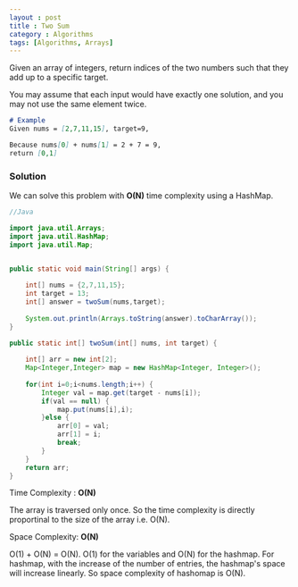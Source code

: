 ```yaml
---
layout : post
title : Two Sum
category : Algorithms
tags: [Algorithms, Arrays]
---
```


Given an array of integers, return indices of the two numbers such that they add up to a specific target.

You may assume that each input would have exactly one solution, and you may not use the same element twice.

```markdown
# Example
Given nums = [2,7,11,15], target=9,

Because nums[0] + nums[1] = 2 + 7 = 9,
return [0,1]
```





### Solution

We can solve this problem with **O(N)** time complexity using a HashMap.

```java
//Java

import java.util.Arrays;
import java.util.HashMap;
import java.util.Map;


public static void main(String[] args) {
		
	int[] nums = {2,7,11,15};
	int target = 13;
	int[] answer = twoSum(nums,target);
    
	System.out.println(Arrays.toString(answer).toCharArray());
}

public static int[] twoSum(int[] nums, int target) {
    
	int[] arr = new int[2];	
	Map<Integer,Integer> map = new HashMap<Integer, Integer>();
		
	for(int i=0;i<nums.length;i++) {
		Integer val = map.get(target - nums[i]);
		if(val == null) {
			map.put(nums[i],i);
		}else {
			arr[0] = val;
			arr[1] = i;
			break;
		}
	}
	return arr;
}
```

Time Complexity : **O(N)**

The array is traversed only once. So the time complexity is directly proportinal to the size of the array i.e. O(N).



Space Complexity: **O(N)**

O(1) + O(N) = O(N). O(1) for the variables and O(N) for the hashmap. For hashmap, with the increase of the number of entries, the hashmap's space will increase linearly. So space complexity of hashomap is O(N).




